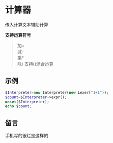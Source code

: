 # 计算器
传入计算文本辅助计算

__支持运算符号__
> 加+  
> 减-  
> 乘*  
> 除/
> 支持()混合运算

## 示例
```php
$Interpreter=new Interpreter(new Lexer("1+1"));
$count=$Interpreter->expr();
unset($Interpreter);
echo $count;
```
## 留言
  手机写的很烂是这样的
